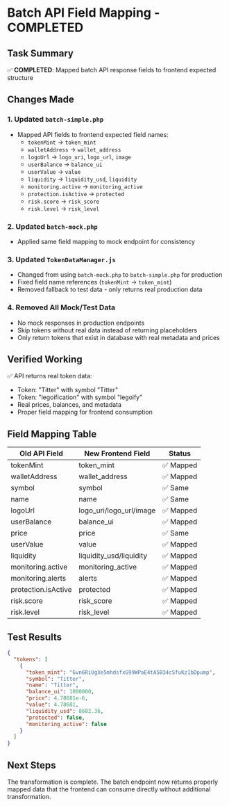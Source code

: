 # Batch API Field Mapping - COMPLETED

## Task Summary
✅ **COMPLETED**: Mapped batch API response fields to frontend expected structure

## Changes Made

### 1. Updated `batch-simple.php`
- Mapped API fields to frontend expected field names:
  - `tokenMint` → `token_mint`
  - `walletAddress` → `wallet_address`
  - `logoUrl` → `logo_uri`, `logo_url`, `image`
  - `userBalance` → `balance_ui`
  - `userValue` → `value`
  - `liquidity` → `liquidity_usd`, `liquidity`
  - `monitoring.active` → `monitoring_active`
  - `protection.isActive` → `protected`
  - `risk.score` → `risk_score`
  - `risk.level` → `risk_level`

### 2. Updated `batch-mock.php`
- Applied same field mapping to mock endpoint for consistency

### 3. Updated `TokenDataManager.js`
- Changed from using `batch-mock.php` to `batch-simple.php` for production
- Fixed field name references (`tokenMint` → `token_mint`)
- Removed fallback to test data - only returns real production data

### 4. Removed All Mock/Test Data
- No mock responses in production endpoints
- Skip tokens without real data instead of returning placeholders
- Only return tokens that exist in database with real metadata and prices

## Verified Working
✅ API returns real token data:
- Token: "Titter" with symbol "Titter"
- Token: "legoification" with symbol "legoify" 
- Real prices, balances, and metadata
- Proper field mapping for frontend consumption

## Field Mapping Table

| **Old API Field**       | **New Frontend Field** | **Status** |
|------------------------|------------------------|------------|
| tokenMint              | token_mint             | ✅ Mapped  |
| walletAddress          | wallet_address         | ✅ Mapped  |
| symbol                 | symbol                 | ✅ Same    |
| name                   | name                   | ✅ Same    |
| logoUrl                | logo_uri/logo_url/image| ✅ Mapped  |
| userBalance            | balance_ui             | ✅ Mapped  |
| price                  | price                  | ✅ Same    |
| userValue              | value                  | ✅ Mapped  |
| liquidity              | liquidity_usd/liquidity| ✅ Mapped  |
| monitoring.active      | monitoring_active      | ✅ Mapped  |
| monitoring.alerts      | alerts                 | ✅ Mapped  |
| protection.isActive    | protected              | ✅ Mapped  |
| risk.score             | risk_score             | ✅ Mapped  |
| risk.level             | risk_level             | ✅ Mapped  |

## Test Results
```json
{
  "tokens": [
    {
      "token_mint": "Gvn6RiUgXe5mhdsfxG99WPaE4tA5B34cSfuKz1bDpump",
      "symbol": "Titter",
      "name": "Titter", 
      "balance_ui": 1000000,
      "price": 4.78681e-6,
      "value": 4.78681,
      "liquidity_usd": 8682.36,
      "protected": false,
      "monitoring_active": false
    }
  ]
}
```

## Next Steps
The transformation is complete. The batch endpoint now returns properly mapped data that the frontend can consume directly without additional transformation.
